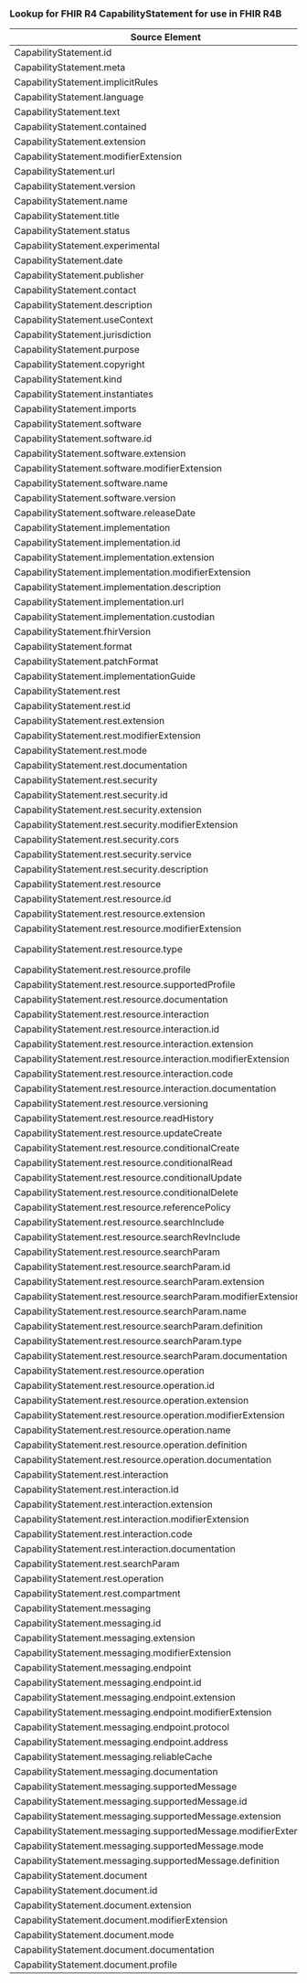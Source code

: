 ### Lookup for FHIR R4 CapabilityStatement for use in FHIR R4B

| Source Element | Usage | Target |
| -------------- | ----- | ------ |
| CapabilityStatement.id | UseElementSameName | CapabilityStatement.id |
| CapabilityStatement.meta | UseElementSameName | CapabilityStatement.meta |
| CapabilityStatement.implicitRules | UseElementSameName | CapabilityStatement.implicitRules |
| CapabilityStatement.language | UseElementSameName | CapabilityStatement.language |
| CapabilityStatement.text | UseElementSameName | CapabilityStatement.text |
| CapabilityStatement.contained | UseElementSameName | CapabilityStatement.contained |
| CapabilityStatement.extension | UseElementSameName | CapabilityStatement.extension |
| CapabilityStatement.modifierExtension | UseElementSameName | CapabilityStatement.modifierExtension |
| CapabilityStatement.url | UseElementSameName | CapabilityStatement.url |
| CapabilityStatement.version | UseElementSameName | CapabilityStatement.version |
| CapabilityStatement.name | UseElementSameName | CapabilityStatement.name |
| CapabilityStatement.title | UseElementSameName | CapabilityStatement.title |
| CapabilityStatement.status | UseElementSameName | CapabilityStatement.status |
| CapabilityStatement.experimental | UseElementSameName | CapabilityStatement.experimental |
| CapabilityStatement.date | UseElementSameName | CapabilityStatement.date |
| CapabilityStatement.publisher | UseElementSameName | CapabilityStatement.publisher |
| CapabilityStatement.contact | UseElementSameName | CapabilityStatement.contact |
| CapabilityStatement.description | UseElementSameName | CapabilityStatement.description |
| CapabilityStatement.useContext | UseElementSameName | CapabilityStatement.useContext |
| CapabilityStatement.jurisdiction | UseElementSameName | CapabilityStatement.jurisdiction |
| CapabilityStatement.purpose | UseElementSameName | CapabilityStatement.purpose |
| CapabilityStatement.copyright | UseElementSameName | CapabilityStatement.copyright |
| CapabilityStatement.kind | UseElementSameName | CapabilityStatement.kind |
| CapabilityStatement.instantiates | UseElementSameName | CapabilityStatement.instantiates |
| CapabilityStatement.imports | UseElementSameName | CapabilityStatement.imports |
| CapabilityStatement.software | UseElementSameName | CapabilityStatement.software |
| CapabilityStatement.software.id | UseElementSameName | CapabilityStatement.software.id |
| CapabilityStatement.software.extension | UseElementSameName | CapabilityStatement.software.extension |
| CapabilityStatement.software.modifierExtension | UseElementSameName | CapabilityStatement.software.modifierExtension |
| CapabilityStatement.software.name | UseElementSameName | CapabilityStatement.software.name |
| CapabilityStatement.software.version | UseElementSameName | CapabilityStatement.software.version |
| CapabilityStatement.software.releaseDate | UseElementSameName | CapabilityStatement.software.releaseDate |
| CapabilityStatement.implementation | UseElementSameName | CapabilityStatement.implementation |
| CapabilityStatement.implementation.id | UseElementSameName | CapabilityStatement.implementation.id |
| CapabilityStatement.implementation.extension | UseElementSameName | CapabilityStatement.implementation.extension |
| CapabilityStatement.implementation.modifierExtension | UseElementSameName | CapabilityStatement.implementation.modifierExtension |
| CapabilityStatement.implementation.description | UseElementSameName | CapabilityStatement.implementation.description |
| CapabilityStatement.implementation.url | UseElementSameName | CapabilityStatement.implementation.url |
| CapabilityStatement.implementation.custodian | UseElementSameName | CapabilityStatement.implementation.custodian |
| CapabilityStatement.fhirVersion | UseElementSameName | CapabilityStatement.fhirVersion |
| CapabilityStatement.format | UseElementSameName | CapabilityStatement.format |
| CapabilityStatement.patchFormat | UseElementSameName | CapabilityStatement.patchFormat |
| CapabilityStatement.implementationGuide | UseElementSameName | CapabilityStatement.implementationGuide |
| CapabilityStatement.rest | UseElementSameName | CapabilityStatement.rest |
| CapabilityStatement.rest.id | UseElementSameName | CapabilityStatement.rest.id |
| CapabilityStatement.rest.extension | UseElementSameName | CapabilityStatement.rest.extension |
| CapabilityStatement.rest.modifierExtension | UseElementSameName | CapabilityStatement.rest.modifierExtension |
| CapabilityStatement.rest.mode | UseElementSameName | CapabilityStatement.rest.mode |
| CapabilityStatement.rest.documentation | UseElementSameName | CapabilityStatement.rest.documentation |
| CapabilityStatement.rest.security | UseElementSameName | CapabilityStatement.rest.security |
| CapabilityStatement.rest.security.id | UseElementSameName | CapabilityStatement.rest.security.id |
| CapabilityStatement.rest.security.extension | UseElementSameName | CapabilityStatement.rest.security.extension |
| CapabilityStatement.rest.security.modifierExtension | UseElementSameName | CapabilityStatement.rest.security.modifierExtension |
| CapabilityStatement.rest.security.cors | UseElementSameName | CapabilityStatement.rest.security.cors |
| CapabilityStatement.rest.security.service | UseElementSameName | CapabilityStatement.rest.security.service |
| CapabilityStatement.rest.security.description | UseElementSameName | CapabilityStatement.rest.security.description |
| CapabilityStatement.rest.resource | UseElementSameName | CapabilityStatement.rest.resource |
| CapabilityStatement.rest.resource.id | UseElementSameName | CapabilityStatement.rest.resource.id |
| CapabilityStatement.rest.resource.extension | UseElementSameName | CapabilityStatement.rest.resource.extension |
| CapabilityStatement.rest.resource.modifierExtension | UseElementSameName | CapabilityStatement.rest.resource.modifierExtension |
| CapabilityStatement.rest.resource.type | UseExtension | http://hl7.org/fhir/4.0/StructureDefinition/extension-CapabilityStatement.rest.resource.type |
| CapabilityStatement.rest.resource.profile | UseElementSameName | CapabilityStatement.rest.resource.profile |
| CapabilityStatement.rest.resource.supportedProfile | UseElementSameName | CapabilityStatement.rest.resource.supportedProfile |
| CapabilityStatement.rest.resource.documentation | UseElementSameName | CapabilityStatement.rest.resource.documentation |
| CapabilityStatement.rest.resource.interaction | UseElementSameName | CapabilityStatement.rest.resource.interaction |
| CapabilityStatement.rest.resource.interaction.id | UseElementSameName | CapabilityStatement.rest.resource.interaction.id |
| CapabilityStatement.rest.resource.interaction.extension | UseElementSameName | CapabilityStatement.rest.resource.interaction.extension |
| CapabilityStatement.rest.resource.interaction.modifierExtension | UseElementSameName | CapabilityStatement.rest.resource.interaction.modifierExtension |
| CapabilityStatement.rest.resource.interaction.code | UseElementSameName | CapabilityStatement.rest.resource.interaction.code |
| CapabilityStatement.rest.resource.interaction.documentation | UseElementSameName | CapabilityStatement.rest.resource.interaction.documentation |
| CapabilityStatement.rest.resource.versioning | UseElementSameName | CapabilityStatement.rest.resource.versioning |
| CapabilityStatement.rest.resource.readHistory | UseElementSameName | CapabilityStatement.rest.resource.readHistory |
| CapabilityStatement.rest.resource.updateCreate | UseElementSameName | CapabilityStatement.rest.resource.updateCreate |
| CapabilityStatement.rest.resource.conditionalCreate | UseElementSameName | CapabilityStatement.rest.resource.conditionalCreate |
| CapabilityStatement.rest.resource.conditionalRead | UseElementSameName | CapabilityStatement.rest.resource.conditionalRead |
| CapabilityStatement.rest.resource.conditionalUpdate | UseElementSameName | CapabilityStatement.rest.resource.conditionalUpdate |
| CapabilityStatement.rest.resource.conditionalDelete | UseElementSameName | CapabilityStatement.rest.resource.conditionalDelete |
| CapabilityStatement.rest.resource.referencePolicy | UseElementSameName | CapabilityStatement.rest.resource.referencePolicy |
| CapabilityStatement.rest.resource.searchInclude | UseElementSameName | CapabilityStatement.rest.resource.searchInclude |
| CapabilityStatement.rest.resource.searchRevInclude | UseElementSameName | CapabilityStatement.rest.resource.searchRevInclude |
| CapabilityStatement.rest.resource.searchParam | UseElementSameName | CapabilityStatement.rest.resource.searchParam |
| CapabilityStatement.rest.resource.searchParam.id | UseElementSameName | CapabilityStatement.rest.resource.searchParam.id |
| CapabilityStatement.rest.resource.searchParam.extension | UseElementSameName | CapabilityStatement.rest.resource.searchParam.extension |
| CapabilityStatement.rest.resource.searchParam.modifierExtension | UseElementSameName | CapabilityStatement.rest.resource.searchParam.modifierExtension |
| CapabilityStatement.rest.resource.searchParam.name | UseElementSameName | CapabilityStatement.rest.resource.searchParam.name |
| CapabilityStatement.rest.resource.searchParam.definition | UseElementSameName | CapabilityStatement.rest.resource.searchParam.definition |
| CapabilityStatement.rest.resource.searchParam.type | UseElementSameName | CapabilityStatement.rest.resource.searchParam.type |
| CapabilityStatement.rest.resource.searchParam.documentation | UseElementSameName | CapabilityStatement.rest.resource.searchParam.documentation |
| CapabilityStatement.rest.resource.operation | UseElementSameName | CapabilityStatement.rest.resource.operation |
| CapabilityStatement.rest.resource.operation.id | UseElementSameName | CapabilityStatement.rest.resource.operation.id |
| CapabilityStatement.rest.resource.operation.extension | UseElementSameName | CapabilityStatement.rest.resource.operation.extension |
| CapabilityStatement.rest.resource.operation.modifierExtension | UseElementSameName | CapabilityStatement.rest.resource.operation.modifierExtension |
| CapabilityStatement.rest.resource.operation.name | UseElementSameName | CapabilityStatement.rest.resource.operation.name |
| CapabilityStatement.rest.resource.operation.definition | UseElementSameName | CapabilityStatement.rest.resource.operation.definition |
| CapabilityStatement.rest.resource.operation.documentation | UseElementSameName | CapabilityStatement.rest.resource.operation.documentation |
| CapabilityStatement.rest.interaction | UseElementSameName | CapabilityStatement.rest.interaction |
| CapabilityStatement.rest.interaction.id | UseElementSameName | CapabilityStatement.rest.interaction.id |
| CapabilityStatement.rest.interaction.extension | UseElementSameName | CapabilityStatement.rest.interaction.extension |
| CapabilityStatement.rest.interaction.modifierExtension | UseElementSameName | CapabilityStatement.rest.interaction.modifierExtension |
| CapabilityStatement.rest.interaction.code | UseElementSameName | CapabilityStatement.rest.interaction.code |
| CapabilityStatement.rest.interaction.documentation | UseElementSameName | CapabilityStatement.rest.interaction.documentation |
| CapabilityStatement.rest.searchParam | UseElementSameName | CapabilityStatement.rest.searchParam |
| CapabilityStatement.rest.operation | UseElementSameName | CapabilityStatement.rest.operation |
| CapabilityStatement.rest.compartment | UseElementSameName | CapabilityStatement.rest.compartment |
| CapabilityStatement.messaging | UseElementSameName | CapabilityStatement.messaging |
| CapabilityStatement.messaging.id | UseElementSameName | CapabilityStatement.messaging.id |
| CapabilityStatement.messaging.extension | UseElementSameName | CapabilityStatement.messaging.extension |
| CapabilityStatement.messaging.modifierExtension | UseElementSameName | CapabilityStatement.messaging.modifierExtension |
| CapabilityStatement.messaging.endpoint | UseElementSameName | CapabilityStatement.messaging.endpoint |
| CapabilityStatement.messaging.endpoint.id | UseElementSameName | CapabilityStatement.messaging.endpoint.id |
| CapabilityStatement.messaging.endpoint.extension | UseElementSameName | CapabilityStatement.messaging.endpoint.extension |
| CapabilityStatement.messaging.endpoint.modifierExtension | UseElementSameName | CapabilityStatement.messaging.endpoint.modifierExtension |
| CapabilityStatement.messaging.endpoint.protocol | UseElementSameName | CapabilityStatement.messaging.endpoint.protocol |
| CapabilityStatement.messaging.endpoint.address | UseElementSameName | CapabilityStatement.messaging.endpoint.address |
| CapabilityStatement.messaging.reliableCache | UseElementSameName | CapabilityStatement.messaging.reliableCache |
| CapabilityStatement.messaging.documentation | UseElementSameName | CapabilityStatement.messaging.documentation |
| CapabilityStatement.messaging.supportedMessage | UseElementSameName | CapabilityStatement.messaging.supportedMessage |
| CapabilityStatement.messaging.supportedMessage.id | UseElementSameName | CapabilityStatement.messaging.supportedMessage.id |
| CapabilityStatement.messaging.supportedMessage.extension | UseElementSameName | CapabilityStatement.messaging.supportedMessage.extension |
| CapabilityStatement.messaging.supportedMessage.modifierExtension | UseElementSameName | CapabilityStatement.messaging.supportedMessage.modifierExtension |
| CapabilityStatement.messaging.supportedMessage.mode | UseElementSameName | CapabilityStatement.messaging.supportedMessage.mode |
| CapabilityStatement.messaging.supportedMessage.definition | UseElementSameName | CapabilityStatement.messaging.supportedMessage.definition |
| CapabilityStatement.document | UseElementSameName | CapabilityStatement.document |
| CapabilityStatement.document.id | UseElementSameName | CapabilityStatement.document.id |
| CapabilityStatement.document.extension | UseElementSameName | CapabilityStatement.document.extension |
| CapabilityStatement.document.modifierExtension | UseElementSameName | CapabilityStatement.document.modifierExtension |
| CapabilityStatement.document.mode | UseElementSameName | CapabilityStatement.document.mode |
| CapabilityStatement.document.documentation | UseElementSameName | CapabilityStatement.document.documentation |
| CapabilityStatement.document.profile | UseElementSameName | CapabilityStatement.document.profile |
